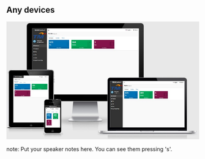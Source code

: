 ##  Any devices

![](resources/dashboard-responsive.jpg)

note:
    Put your speaker notes here.
    You can see them pressing 's'.
